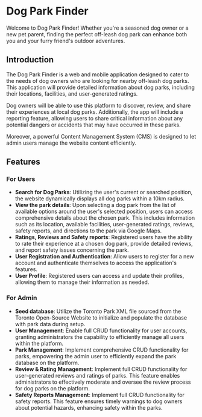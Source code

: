 # Dog Park Finder
Welcome to Dog Park Finder! Whether you're a seasoned dog owner or a new pet parent, finding the perfect off-leash dog park can enhance both you and your furry friend's outdoor adventures.


## Introduction
The Dog Park Finder is a web and mobile application designed to cater to the needs of dog owners who are looking for nearby off-leash dog parks. This application will provide detailed information about dog parks, including their locations, facilities, and user-generated ratings. 

Dog owners will be able to use this platform to discover, review, and share their experiences at local dog parks. Additionally, the app will include a reporting feature, allowing users to share critical information about any potential dangers or accidents that may have occurred in these parks.

Moreover, a powerful Content Management System (CMS) is designed to let admin users manage the website content efficiently.

## Features

### For Users

- **Search for Dog Parks**: Utilizing the user's current or searched position, the website dynamically displays all dog parks within a 10km radius.
- **View the park details**: Upon selecting a dog park from the list of available options around the user's selected position, users can access comprehensive details about the chosen park. This includes information such as its location, available facilities, user-generated ratings, reviews, safety reports, and directions to the park via Google Maps.
- **Ratings, Reviews and Safety reports**: Registered users have the ability to rate their experience at a chosen dog park, provide detailed reviews, and report safety issues concerning the park.
- **User Registration and Authentication**: Allow users to register for a new account and authenticate themselves to access the application's features. 
- **User Profile**: Registered users can access and update their profiles, allowing them to manage their information as needed.


### For Admin
- **Seed database**: Utilize the Toronto Park XML file sourced from the Toronto Open-Source Website to initialize and populate the database with park data during setup.
- **User Management**:  Enable full CRUD functionality for user accounts, granting administrators the capability to efficiently manage all users within the platform.
- **Park Management**: Implement comprehensive CRUD functionality for parks, empowering the admin user to efficiently expand the park database on the platform.
- **Review & Rating Management**: Implement full CRUD functionality for user-generated reviews and ratings of parks. This feature enables administrators to effectively moderate and oversee the review process for dog parks on the platform.
- **Safety Reports Management**: Implement full CRUD functionality for safety reports. This feature ensures timely warnings to dog owners about potential hazards, enhancing safety within the parks.


